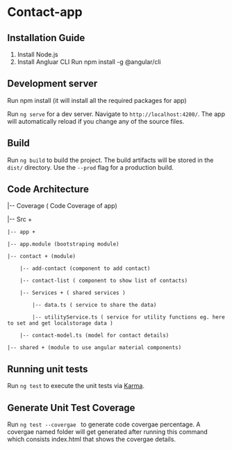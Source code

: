 # Contact-app

## Installation Guide

1. Install Node.js
2. Install Angluar CLI
   Run npm install -g @angular/cli

## Development server

Run npm install (it will install all the required packages for app)

Run `ng serve` for a dev server. Navigate to `http://localhost:4200/`. The app will automatically reload if you change any of the source files.

## Build

Run `ng build` to build the project. The build artifacts will be stored in the `dist/` directory. Use the `--prod` flag for a production build.

## Code Architecture

|-- Coverage ( Code Coverage of app)

|-- Src +

    |-- app +
    
    |-- app.module (bootstraping module)  
    
    |-- contact + (module) 
    
        |-- add-contact (component to add contact)
        
        |-- contact-list ( component to show list of contacts)
        
        |-- Services + ( shared services )
        
            |-- data.ts ( service to share the data)
            
            |-- utilityService.ts ( service for utility functions eg. here to set and get localstorage data )
            
        |-- contact-model.ts (model for contact details)
        
    |-- shared + (module to use angular material components)

## Running unit tests

Run `ng test` to execute the unit tests via [Karma](https://karma-runner.github.io).

## Generate Unit Test Coverage

Run `ng test --covergae ` to generate code covergae percentage. A covergae named folder will get generated after running this command which consists index.html that shows the covergae details.



